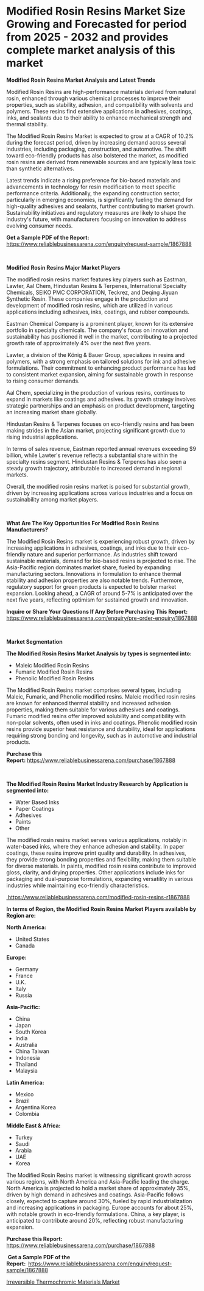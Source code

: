 <p><h1>Modified Rosin Resins Market Size Growing and Forecasted for period from 2025 - 2032 and provides complete market analysis of this market</h1></p><p><strong>Modified Rosin Resins Market Analysis and Latest Trends</strong></p>
<p><p>Modified Rosin Resins are high-performance materials derived from natural rosin, enhanced through various chemical processes to improve their properties, such as stability, adhesion, and compatibility with solvents and polymers. These resins find extensive applications in adhesives, coatings, inks, and sealants due to their ability to enhance mechanical strength and thermal stability.</p><p>The Modified Rosin Resins Market is expected to grow at a CAGR of 10.2% during the forecast period, driven by increasing demand across several industries, including packaging, construction, and automotive. The shift toward eco-friendly products has also bolstered the market, as modified rosin resins are derived from renewable sources and are typically less toxic than synthetic alternatives. </p><p>Latest trends indicate a rising preference for bio-based materials and advancements in technology for resin modification to meet specific performance criteria. Additionally, the expanding construction sector, particularly in emerging economies, is significantly fueling the demand for high-quality adhesives and sealants, further contributing to market growth. Sustainability initiatives and regulatory measures are likely to shape the industry's future, with manufacturers focusing on innovation to address evolving consumer needs.</p></p>
<p><strong>Get a Sample PDF of the Report:&nbsp;</strong> <a href="https://www.reliablebusinessarena.com/enquiry/request-sample/1867888?utm_campaign=2221&utm_medium=2&utm_source=Github&utm_content=ia&utm_term=03042025&utm_id=modified-rosin-resins">https://www.reliablebusinessarena.com/enquiry/request-sample/1867888</a></p>
<p>&nbsp;</p>
<p><strong>Modified Rosin Resins Major Market Players</strong></p>
<p><p>The modified rosin resins market features key players such as Eastman, Lawter, Aal Chem, Hindustan Resins & Terpenes, International Specialty Chemicals, SEIKO PMC CORPORATION, Teckrez, and Deqing Jiyuan Synthetic Resin. These companies engage in the production and development of modified rosin resins, which are utilized in various applications including adhesives, inks, coatings, and rubber compounds.</p><p>Eastman Chemical Company is a prominent player, known for its extensive portfolio in specialty chemicals. The company's focus on innovation and sustainability has positioned it well in the market, contributing to a projected growth rate of approximately 4% over the next five years. </p><p>Lawter, a division of the König & Bauer Group, specializes in resins and polymers, with a strong emphasis on tailored solutions for ink and adhesive formulations. Their commitment to enhancing product performance has led to consistent market expansion, aiming for sustainable growth in response to rising consumer demands.</p><p>Aal Chem, specializing in the production of various resins, continues to expand in markets like coatings and adhesives. Its growth strategy involves strategic partnerships and an emphasis on product development, targeting an increasing market share globally.</p><p>Hindustan Resins & Terpenes focuses on eco-friendly resins and has been making strides in the Asian market, projecting significant growth due to rising industrial applications.</p><p>In terms of sales revenue, Eastman reported annual revenues exceeding $9 billion, while Lawter's revenue reflects a substantial share within the specialty resins segment. Hindustan Resins & Terpenes has also seen a steady growth trajectory, attributable to increased demand in regional markets.</p><p>Overall, the modified rosin resins market is poised for substantial growth, driven by increasing applications across various industries and a focus on sustainability among market players.</p></p>
<p>&nbsp;</p>
<p><strong>What Are The Key Opportunities For Modified Rosin Resins Manufacturers?</strong></p>
<p><p>The Modified Rosin Resins market is experiencing robust growth, driven by increasing applications in adhesives, coatings, and inks due to their eco-friendly nature and superior performance. As industries shift toward sustainable materials, demand for bio-based resins is projected to rise. The Asia-Pacific region dominates market share, fueled by expanding manufacturing sectors. Innovations in formulation to enhance thermal stability and adhesion properties are also notable trends. Furthermore, regulatory support for green products is expected to bolster market expansion. Looking ahead, a CAGR of around 5-7% is anticipated over the next five years, reflecting optimism for sustained growth and innovation.</p></p>
<p><strong>Inquire or Share Your Questions If Any Before Purchasing This Report:</strong> <a href="https://www.reliablebusinessarena.com/enquiry/pre-order-enquiry/1867888?utm_campaign=2221&utm_medium=2&utm_source=Github&utm_content=ia&utm_term=03042025&utm_id=modified-rosin-resins">https://www.reliablebusinessarena.com/enquiry/pre-order-enquiry/1867888</a></p>
<p>&nbsp;</p>
<p><strong>Market Segmentation</strong></p>
<p><strong>The Modified Rosin Resins Market Analysis by types is segmented into:</strong></p>
<p><ul><li>Maleic Modified Rosin Resins</li><li>Fumaric Modified Rosin Resins</li><li>Phenolic Modified Rosin Resins</li></ul></p>
<p><p>The Modified Rosin Resins market comprises several types, including Maleic, Fumaric, and Phenolic modified resins. Maleic modified rosin resins are known for enhanced thermal stability and increased adhesion properties, making them suitable for various adhesives and coatings. Fumaric modified resins offer improved solubility and compatibility with non-polar solvents, often used in inks and coatings. Phenolic modified rosin resins provide superior heat resistance and durability, ideal for applications requiring strong bonding and longevity, such as in automotive and industrial products.</p></p>
<p><strong>Purchase this Report:&nbsp;</strong><a href="https://www.reliablebusinessarena.com/purchase/1867888?utm_campaign=2221&utm_medium=2&utm_source=Github&utm_content=ia&utm_term=03042025&utm_id=modified-rosin-resins">https://www.reliablebusinessarena.com/purchase/1867888</a></p>
<p>&nbsp;</p>
<p><strong>The Modified Rosin Resins Market Industry Research by Application is segmented into:</strong></p>
<p><ul><li>Water Based Inks</li><li>Paper Coatings</li><li>Adhesives</li><li>Paints</li><li>Other</li></ul></p>
<p><p>The modified rosin resins market serves various applications, notably in water-based inks, where they enhance adhesion and stability. In paper coatings, these resins improve print quality and durability. In adhesives, they provide strong bonding properties and flexibility, making them suitable for diverse materials. In paints, modified rosin resins contribute to improved gloss, clarity, and drying properties. Other applications include inks for packaging and dual-purpose formulations, expanding versatility in various industries while maintaining eco-friendly characteristics.</p></p>
<p><a href="https://www.reliablebusinessarena.com/modified-rosin-resins-r1867888?utm_campaign=2221&utm_medium=2&utm_source=Github&utm_content=ia&utm_term=03042025&utm_id=modified-rosin-resins">&nbsp;https://www.reliablebusinessarena.com/modified-rosin-resins-r1867888</a></p>
<p><strong>In terms of Region, the Modified Rosin Resins Market Players available by Region are:</strong></p>
<p>
    <p> <strong> North America: </strong>
        <ul>
            <li>United States</li>
            <li>Canada</li>
        </ul>
        </p> 
    <p> <strong> Europe: </strong>
        <ul>
            <li>Germany</li>
            <li>France</li>
            <li>U.K.</li>
            <li>Italy</li>
            <li>Russia</li>
        </ul>
        </p> 
    <p> <strong> Asia-Pacific: </strong>
        <ul>
            <li>China</li>
            <li>Japan</li>
            <li>South Korea</li>
            <li>India</li>
            <li>Australia</li>
            <li>China Taiwan</li>
            <li>Indonesia</li>
            <li>Thailand</li>
            <li>Malaysia</li>
        </ul>
        </p> 
    <p> <strong> Latin America: </strong>
        <ul>
            <li>Mexico</li>
            <li>Brazil</li>
            <li>Argentina Korea</li>
            <li>Colombia</li>
        </ul>
        </p> 
    <p> <strong> Middle East & Africa: </strong>
        <ul>
            <li>Turkey</li>
            <li>Saudi</li>
            <li>Arabia</li>
            <li>UAE</li>
            <li>Korea</li>
        </ul>
    </p>
    </p>
<p><p>The Modified Rosin Resins market is witnessing significant growth across various regions, with North America and Asia-Pacific leading the charge. North America is projected to hold a market share of approximately 35%, driven by high demand in adhesives and coatings. Asia-Pacific follows closely, expected to capture around 30%, fueled by rapid industrialization and increasing applications in packaging. Europe accounts for about 25%, with notable growth in eco-friendly formulations. China, a key player, is anticipated to contribute around 20%, reflecting robust manufacturing expansion.</p></p>
<p><strong>Purchase this Report: </strong><a href="https://www.reliablebusinessarena.com/purchase/1867888?utm_campaign=2221&utm_medium=2&utm_source=Github&utm_content=ia&utm_term=03042025&utm_id=modified-rosin-resins">https://www.reliablebusinessarena.com/purchase/1867888</a></p>
<p>&nbsp;<strong>Get a Sample PDF of the Report:&nbsp;&nbsp;</strong><a href="https://www.reliablebusinessarena.com/enquiry/request-sample/1867888?utm_campaign=2221&utm_medium=2&utm_source=Github&utm_content=ia&utm_term=03042025&utm_id=modified-rosin-resins">https://www.reliablebusinessarena.com/enquiry/request-sample/1867888</a></p>
<p><strong></strong></p>
<p><p><a href="https://github.com/delindacallegari68/Market-Research-Report-List-1/blob/main/irreversible-thermochromic-materials-market.md?utm_campaign=2221&utm_medium=2&utm_source=Github&utm_content=ia&utm_term=03042025&utm_id=modified-rosin-resins">Irreversible Thermochromic Materials Market</a></p></p>